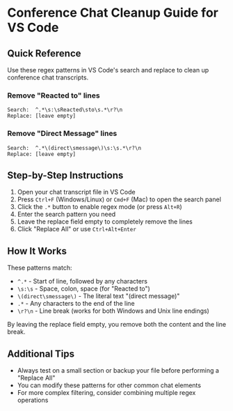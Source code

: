 # Conference Chat Cleanup Guide for VS Code

## Quick Reference
Use these regex patterns in VS Code's search and replace to clean up conference chat transcripts.

### Remove "Reacted to" lines
```
Search:  ^.*\s:\sReacted\sto\s.*\r?\n
Replace: [leave empty]
```

### Remove "Direct Message" lines  
```
Search:  ^.*\(direct\smessage\)\s:\s.*\r?\n
Replace: [leave empty]
```

## Step-by-Step Instructions

1. Open your chat transcript file in VS Code
2. Press `Ctrl+F` (Windows/Linux) or `Cmd+F` (Mac) to open the search panel
3. Click the `.*` button to enable regex mode (or press `Alt+R`)
4. Enter the search pattern you need
5. Leave the replace field empty to completely remove the lines
6. Click "Replace All" or use `Ctrl+Alt+Enter`

## How It Works

These patterns match:
- `^.*` - Start of line, followed by any characters
- `\s:\s` - Space, colon, space (for "Reacted to")
- `\(direct\smessage\)` - The literal text "(direct message)"
- `.*` - Any characters to the end of the line
- `\r?\n` - Line break (works for both Windows and Unix line endings)

By leaving the replace field empty, you remove both the content and the line break.

## Additional Tips

- Always test on a small section or backup your file before performing a "Replace All"
- You can modify these patterns for other common chat elements
- For more complex filtering, consider combining multiple regex operations
